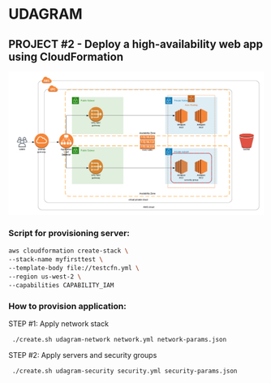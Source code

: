 # UDAGRAM

## PROJECT #2 - Deploy a high-availability web app using CloudFormation


![alt text](https://github.com/pivarnikjan/aws-nanodegree/blob/master/diagram.png)

### Script for provisioning server:

```bash
aws cloudformation create-stack \
--stack-name myfirsttest \
--template-body file://testcfn.yml \
--region us-west-2 \
--capabilities CAPABILITY_IAM

```

### How to provision application:

STEP #1: Apply network stack
```bash
 ./create.sh udagram-network network.yml network-params.json
```

STEP #2: Apply servers and security groups
```bash
 ./create.sh udagram-security security.yml security-params.json
```
